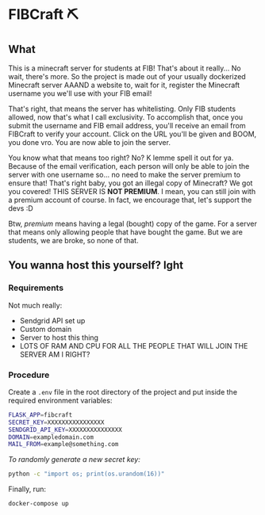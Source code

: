 # FIBCraft :pick:
## What
This is a minecraft server for students at FIB! That's about it really... No wait, there's more.
So the project is made out of your usually dockerized Minecraft server AAAND a website to, wait for it, register the Minecraft username you we'll use with your FIB email!

That's right, that means the server has whitelisting. Only FIB students allowed, now that's what I call exclusivity. To accomplish that, once you submit the username and FIB email address, you'll receive an email from FIBCraft to verify your account. Click on the URL you'll be given and BOOM, you done vro. You are now able to join the server.

You know what that means too right? No? K lemme spell it out for ya. Because of the email verification, each person will only be able to join the server with one username so... no need to make the server premium to ensure that! That's right baby, you got an illegal copy of Minecraft? We got you covered! THIS SERVER IS **NOT PREMIUM**. I mean, you can still join with a premium account of course. In fact, we encourage that, let's support the devs :D

Btw, _premium_ means having a legal (bought) copy of the game. For a server that means only allowing people that have bought the game. But we are students, we are broke, so none of that.

## You wanna host this yourself? Ight
### Requirements
Not much really:
- Sendgrid API set up
- Custom domain
- Server to host this thing
- LOTS OF RAM AND CPU FOR ALL THE PEOPLE THAT WILL JOIN THE SERVER AM I RIGHT?

### Procedure
Create a `.env` file in the root directory of the project and put inside the required environment variables:
```bash
FLASK_APP=fibcraft
SECRET_KEY=XXXXXXXXXXXXXXXX
SENDGRID_API_KEY=XXXXXXXXXXXXXXX
DOMAIN=exampledomain.com
MAIL_FROM=example@something.com
```
_To randomly generate a new secret key:_
```bash
python -c "import os; print(os.urandom(16))"
```
Finally, run:
```bash
docker-compose up
```
